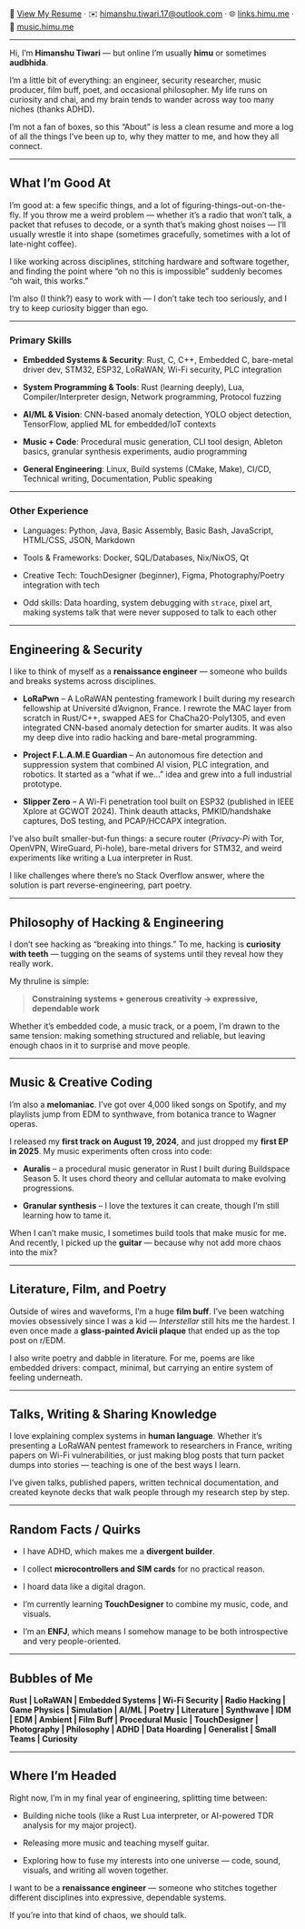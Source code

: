 📄 [View My Resume](/Himanshu_Tiwari_Resume.pdf) · ✉️ [himanshu.tiwari.17@outlook.com](mailto:himanshu.tiwari.17@outlook.com) · 
🌐 [links.himu.me](https://links.himu.me) · 🎵 [music.himu.me](https://music.himu.me)


---

Hi, I’m **Himanshu Tiwari** — but online I’m usually **himu** or sometimes **audbhida**.

I’m a little bit of everything: an engineer, security researcher, music producer, film buff, poet, and occasional philosopher. My life runs on curiosity and chai, and my brain tends to wander across way too many niches (thanks ADHD).

I’m not a fan of boxes, so this “About” is less a clean resume and more a log of all the things I’ve been up to, why they matter to me, and how they all connect.

---
## What I’m Good At

I’m good at: a few specific things, and a lot of figuring-things-out-on-the-fly. If you throw me a weird problem — whether it’s a radio that won’t talk, a packet that refuses to decode, or a synth that’s making ghost noises — I’ll usually wrestle it into shape (sometimes gracefully, sometimes with a lot of late-night coffee).

I like working across disciplines, stitching hardware and software together, and finding the point where “oh no this is impossible” suddenly becomes “oh wait, this works.”

I’m also (I think?) easy to work with — I don’t take tech too seriously, and I try to keep curiosity bigger than ego.

---

### Primary Skills

- **Embedded Systems & Security**: Rust, C, C++, Embedded C, bare-metal driver dev, STM32, ESP32, LoRaWAN, Wi-Fi security, PLC integration

- **System Programming & Tools**: Rust (learning deeply), Lua, Compiler/Interpreter design, Network programming, Protocol fuzzing

- **AI/ML & Vision**: CNN-based anomaly detection, YOLO object detection, TensorFlow, applied ML for embedded/IoT contexts

- **Music + Code**: Procedural music generation, CLI tool design, Ableton basics, granular synthesis experiments, audio programming

- **General Engineering**: Linux, Build systems (CMake, Make), CI/CD, Technical writing, Documentation, Public speaking


---

### Other Experience

- Languages: Python, Java, Basic Assembly, Basic Bash, JavaScript, HTML/CSS, JSON, Markdown

- Tools & Frameworks: Docker, SQL/Databases, Nix/NixOS, Qt

- Creative Tech: TouchDesigner (beginner), Figma, Photography/Poetry integration with tech

- Odd skills: Data hoarding, system debugging with `strace`, pixel art, making systems talk that were never supposed to talk to each other


---

## Engineering & Security

I like to think of myself as a **renaissance engineer** — someone who builds and breaks systems across disciplines.

- **LoRaPwn** – A LoRaWAN pentesting framework I built during my research fellowship at Université d’Avignon, France. I rewrote the MAC layer from scratch in Rust/C++, swapped AES for ChaCha20-Poly1305, and even integrated CNN-based anomaly detection for smarter audits. It was also my deep dive into radio hacking and bare-metal programming.

- **Project F.L.A.M.E Guardian** – An autonomous fire detection and suppression system that combined AI vision, PLC integration, and robotics. It started as a “what if we…” idea and grew into a full industrial prototype.

- **Slipper Zero** – A Wi-Fi penetration tool built on ESP32 (published in IEEE Xplore at GCWOT 2024). Think deauth attacks, PMKID/handshake captures, DoS testing, and PCAP/HCCAPX integration.


I’ve also built smaller-but-fun things: a secure router (_Privacy-Pi_ with Tor, OpenVPN, WireGuard, Pi-hole), bare-metal drivers for STM32, and weird experiments like writing a Lua interpreter in Rust.

I like challenges where there’s no Stack Overflow answer, where the solution is part reverse-engineering, part poetry.

---

## Philosophy of Hacking & Engineering

I don’t see hacking as “breaking into things.” To me, hacking is **curiosity with teeth** — tugging on the seams of systems until they reveal how they really work.

My thruline is simple:

> **Constraining systems + generous creativity → expressive, dependable work**

Whether it’s embedded code, a music track, or a poem, I’m drawn to the same tension: making something structured and reliable, but leaving enough chaos in it to surprise and move people.

---

## Music & Creative Coding

I’m also a **melomaniac**. I’ve got over 4,000 liked songs on Spotify, and my playlists jump from EDM to synthwave, from botanica trance to Wagner operas.

I released my **first track on August 19, 2024**, and just dropped my **first EP in 2025**. My music experiments often cross into code:

- **Auralis** – a procedural music generator in Rust I built during Buildspace Season 5. It uses chord theory and cellular automata to make evolving progressions.

- **Granular synthesis** – I love the textures it can create, though I’m still learning how to tame it.


When I can’t make music, I sometimes build tools that make music for me. And recently, I picked up the **guitar** — because why not add more chaos into the mix?

---

## Literature, Film, and Poetry

Outside of wires and waveforms, I’m a huge **film buff**. I’ve been watching movies obsessively since I was a kid — _Interstellar_ still hits me the hardest. I even once made a **glass-painted Avicii plaque** that ended up as the top post on r/EDM.

I also write poetry and dabble in literature. For me, poems are like embedded drivers: compact, minimal, but carrying an entire system of feeling underneath.

---

## Talks, Writing & Sharing Knowledge

I love explaining complex systems in **human language**. Whether it’s presenting a LoRaWAN pentest framework to researchers in France, writing papers on Wi-Fi vulnerabilities, or just making blog posts that turn packet dumps into stories — teaching is one of the best ways I learn.

I’ve given talks, published papers, written technical documentation, and created keynote decks that walk people through my research step by step.

---

## Random Facts / Quirks

- I have ADHD, which makes me a **divergent builder**.

- I collect **microcontrollers and SIM cards** for no practical reason.

- I hoard data like a digital dragon.

- I’m currently learning **TouchDesigner** to combine my music, code, and visuals.

- I’m an **ENFJ**, which means I somehow manage to be both introspective and very people-oriented.


---

## Bubbles of Me

**Rust | LoRaWAN | Embedded Systems | Wi-Fi Security | Radio Hacking | Game Physics | Simulation | AI/ML | Poetry | Literature | Synthwave | IDM | EDM | Ambient | Film Buff | Procedural Music | TouchDesigner | Photography | Philosophy | ADHD | Data Hoarding | Generalist | Small Teams | Curiosity**

---

## Where I’m Headed

Right now, I’m in my final year of engineering, splitting time between:

- Building niche tools (like a Rust Lua interpreter, or AI-powered TDR analysis for my major project).

- Releasing more music and teaching myself guitar.

- Exploring how to fuse my interests into one universe — code, sound, visuals, and writing all woven together.


I want to be a **renaissance engineer** — someone who stitches together different disciplines into expressive, dependable systems.

If you’re into that kind of chaos, we should talk.

